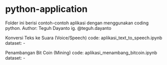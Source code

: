 # python-application

Folder ini berisi contoh-contoh aplikasi dengan menggunakan coding python.
Author: Teguh Dayanto
        ig. @teguh.dayanto

Konversi Teks ke Suara (Voice/Speech)
code: aplikasi_text_to_speech.ipynb
dataset: -

Penambangan Bit Coin (Mining)
code: aplikasi_menambang_bitcoin.ipynb
dataset: -
